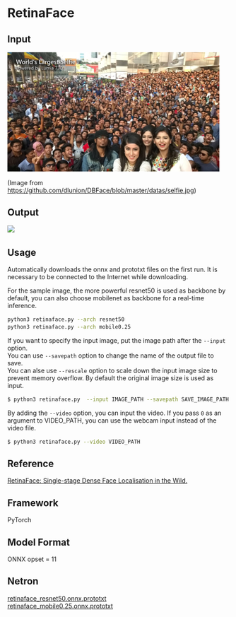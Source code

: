 # RetinaFace

## Input
<img src='selfie.png' width='480px'>

(Image from https://github.com/dlunion/DBFace/blob/master/datas/selfie.jpg)

## Output
<img src='selfie_output.png' width='480px'>

## Usage
Automatically downloads the onnx and prototxt files on the first run.
It is necessary to be connected to the Internet while downloading.

For the sample image, the more powerful resnet50 is used as backbone by default, you can also choose mobilenet as backbone for a real-time inference.
``` bash
python3 retinaface.py --arch resnet50
python3 retinaface.py --arch mobile0.25
```

If you want to specify the input image, put the image path after the `--input` option.  
You can use `--savepath` option to change the name of the output file to save.  
You can alse use `--rescale` option to scale down the input image size to prevent memory overflow. By default the original image size is used as input.
```bash
$ python3 retinaface.py  --input IMAGE_PATH --savepath SAVE_IMAGE_PATH
```

By adding the `--video` option, you can input the video. 
If you pass `0` as an argument to VIDEO_PATH, you can use the webcam input instead of the video file.
```bash
$ python3 retinaface.py --video VIDEO_PATH
```

## Reference
[RetinaFace: Single-stage Dense Face Localisation in the Wild.](https://github.com/biubug6/Pytorch_Retinaface)

## Framework
PyTorch

## Model Format
ONNX opset = 11

## Netron

[retinaface_resnet50.onnx.prototxt](https://netron.app/?url=https://storage.googleapis.com/ailia-models/retinaface/retinaface_resnet50.onnx.prototxt)  
[retinaface_mobile0.25.onnx.prototxt](https://netron.app/?url=https://storage.googleapis.com/ailia-models/retinaface/retinaface_mobile0.25.onnx.prototxt)